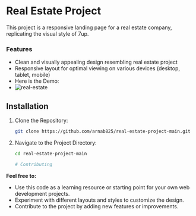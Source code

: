 # Real Estate Project

This project is a responsive landing page for a real estate company, replicating the visual style of 7up.

### Features

- Clean and visually appealing design resembling real estate project
- Responsive layout for optimal viewing on various devices (desktop, tablet, mobile)
- Here is the Demo:
- ![real-estate](https://github.com/arnab825/real-estate-project-main/assets/123316405/dfc7c6bb-8f48-4541-b5cf-df840f6add35)


## Installation

1. Clone the Repository:
   ```bash
   git clone https://github.com/arnab825/real-estate-project-main.git
2. Navigate to the Project Directory:
   ```bash
   cd real-estate-project-main

   # Contributing
**Feel free to:**

* Use this code as a learning resource or starting point for your own web development projects.
* Experiment with different layouts and styles to customize the design.
* Contribute to the project by adding new features or improvements.
